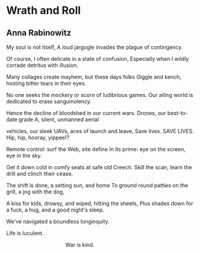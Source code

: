 # Wrath and Roll
## Anna Rabinowitz
My soul is not itself,
A loud jargogle invades the plague of contingency.

Of course, I often delicate in a state of confusion,
Especially when I wildly corrade detritus with illusion.

Many collages create mayhem, but these days folks
Giggle and kench, hosting bitter tears in their eyes.

No one seeks the mockery or scorn of ludibrious games.
Our ailing world is dedicated to erase sanguinolency.

Hence the decline of bloodshed in our current wars.
Drones, our best-to-date grade A, silent, unmanned aerial

vehicles, our sleek UAVs, aces of launch and leave,
Save lives. SAVE LIVES. Hip, hip, hooray, yippee!?

Remote control: surf the Web, site define
In its prime: eye on the screen, eye in the sky.

Get it down cold in comfy seats at safe old Creech.
Skill the scan, learn the drill and clinch their cease.

The shift is done, a setting sun, and home
To ground round patties on the grill, a jog with the dog,

A kiss for kids, drowsy, and wiped, hitting the sheets,
Plus shades down for a fuck, a hug, and a good night's sleep.

We've navigated a boundless longinquity.

Life is luculent.

                                        War is kind.